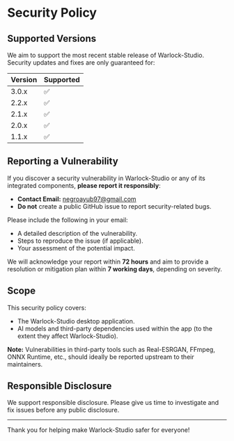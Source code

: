 # Security Policy

## Supported Versions

We aim to support the most recent stable release of Warlock-Studio. Security updates and fixes are only guaranteed for:

| Version | Supported |
| ------- | --------- |
| 3.0.x   | ✅        |
| 2.2.x   | ✅        |
| 2.1.x   | ✅        |
| 2.0.x   | ✅        |
| 1.1.x   | ✅        |

## Reporting a Vulnerability

If you discover a security vulnerability in Warlock-Studio or any of its integrated components, **please report it responsibly**:

- **Contact Email:** [negroayub97@gmail.com](mailto:negroayub97@gmail.com)
- **Do not** create a public GitHub issue to report security-related bugs.

Please include the following in your email:

- A detailed description of the vulnerability.
- Steps to reproduce the issue (if applicable).
- Your assessment of the potential impact.

We will acknowledge your report within **72 hours** and aim to provide a resolution or mitigation plan within **7 working days**, depending on severity.

## Scope

This security policy covers:

- The Warlock-Studio desktop application.
- AI models and third-party dependencies used within the app (to the extent they affect Warlock-Studio).

**Note:** Vulnerabilities in third-party tools such as Real-ESRGAN, FFmpeg, ONNX Runtime, etc., should ideally be reported upstream to their maintainers.

## Responsible Disclosure

We support responsible disclosure. Please give us time to investigate and fix issues before any public disclosure.

---

Thank you for helping make Warlock-Studio safer for everyone!
